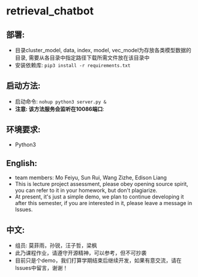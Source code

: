 # retrieval_chatbot

## 部署:
* 目录cluster_model, data, index, model, vec_model为存放各类模型数据的目录, 需要从各目录中指定路径下载所需文件放在该目录中
* 安装依赖库: `pip3 install -r requirements.txt`

## 启动方法:
* 启动命令: `nohup python3 server.py &`
* **注意: 该方法服务会监听在10086端口**:

## 环境要求:
* Python3

## English:
* team members: Mo Feiyu, Sun Rui, Wang Zizhe, Edison Liang
* This is lecture project assessment, please obey opening source spirit, you can refer to it in your homework, but don't plagiarize. 
* At present, it's just a simple demo, we plan to continue developing it after this semester, if you are interested in it, please leave a message in Issues.

## 中文:
* 组员: 莫菲雨，孙锐，汪子哲，梁枫
* 此乃课程作业，请遵守开源精神，可以参考，但不可抄袭
* 目前只是个demo，我们打算学期结束后继续开发，如果有意交流，请在Issues中留言，谢谢！